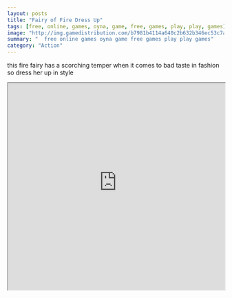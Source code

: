 ```yaml
---
layout: posts
title: "Fairy of Fire Dress Up"
tags: [free, online, games, oyna, game, free, games, play, play, games]
image: "http://img.gamedistribution.com/b7981b4114a640c2b632b346ec53c7a4.jpg"
summary: "  free online games oyna game free games play play games"
category: "Action"
---
```


this fire fairy has a scorching temper when it comes to bad taste in fashion so dress her up in style

<iframe width="100%" height="480px;" src="http://flash.gamedistribution.com?game=b7981b4114a640c2b632b346ec53c7a4"></iframe>
